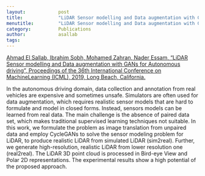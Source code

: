 ```yaml
---
layout:            post
title:             "LiDAR Sensor modelling and Data augmentation with GANs for Autonomous driving"
menutitle:         "LiDAR Sensor modelling and Data augmentation with GANs for Autonomous driving"
category:          Publications
author:            asallab
tags:              
---
```


[Ahmad El Sallab, Ibrahim Sobh, Mohamed Zahran, Nader Essam, “LiDAR Sensor modelling and Data augmentation with GANs for Autonomous driving”, Proceedings of the 36th International Conference on MachineLearning (ICML), 2019, Long Beach, California.](https://arxiv.org/abs/1905.07290)

 In the autonomous driving domain, data collection and annotation from real vehicles are expensive and sometimes unsafe. Simulators are often used for data augmentation, which requires realistic sensor models that are hard to formulate and model in closed forms. Instead, sensors models can be learned from real data. The main challenge is the absence of paired data set, which makes traditional supervised learning techniques not suitable. In this work, we formulate the problem as image translation from unpaired data and employ CycleGANs to solve the sensor modeling problem for LiDAR, to produce realistic LiDAR from simulated LiDAR (sim2real). Further, we generate high-resolution, realistic LiDAR from lower resolution one (real2real). The LiDAR 3D point cloud is processed in Bird-eye View and Polar 2D representations. The experimental results show a high potential of the proposed approach.
